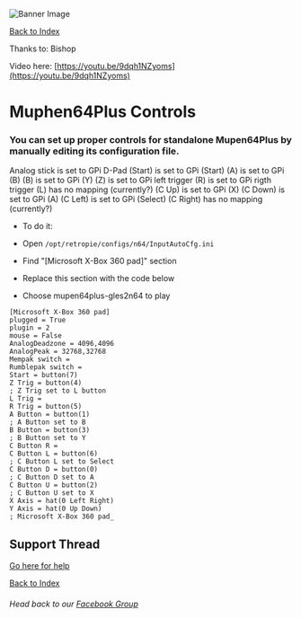 ![Banner Image](https://sinisterspatula.github.io/RetroflagGpiGuides/images/GuidesBanner.png)

[Back to Index](https://sinisterspatula.github.io/RetroflagGpiGuides/)

Thanks to: Bishop

Video here: [https://youtu.be/9dqh1NZyoms](https://youtu.be/9dqh1NZyoms)

# Muphen64Plus Controls

### You can set up proper controls for standalone Mupen64Plus by manually editing its configuration file.

Analog stick is set to GPi D-Pad
(Start) is set to GPi (Start) 
(A) is set to GPi (B)
(B) is set to GPi (Y)
(Z) is set to GPi left trigger
(R) is set to GPi rigth trigger
(L) has no mapping (currently?)
(C Up) is set to GPi (X)
(C Down) is set to GPi (A)
(C Left) is set to GPi (Select)
(C Right) has no mapping (currently?)

* To do it:

* Open `/opt/retropie/configs/n64/InputAutoCfg.ini`

* Find "[Microsoft X-Box 360 pad]" section

* Replace this section with the code below

* Choose mupen64plus-gles2n64 to play

```shell
[Microsoft X-Box 360 pad]
plugged = True
plugin = 2
mouse = False
AnalogDeadzone = 4096,4096
AnalogPeak = 32768,32768
Mempak switch =
Rumblepak switch =
Start = button(7)
Z Trig = button(4)
; Z Trig set to L button
L Trig =
R Trig = button(5)
A Button = button(1)
; A Button set to B
B Button = button(3)
; B Button set to Y
C Button R =
C Button L = button(6)
; C Button L set to Select
C Button D = button(0)
; C Button D set to A
C Button U = button(2)
; C Button U set to X
X Axis = hat(0 Left Right)
Y Axis = hat(0 Up Down)
; Microsoft X-Box 360 pad_
```


## Support Thread
[Go here for help](https://www.facebook.com/groups/401660300458844/)

[Back to Index](https://sinisterspatula.github.io/RetroflagGpiGuides/)

###### Head back to our [Facebook Group](https://www.facebook.com/groups/401660300458844/)

